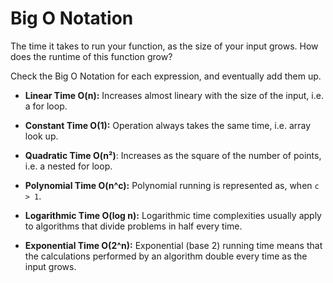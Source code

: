 # Big O Notation

The time it takes to run your function, as the size of your input grows. How does the runtime of this function grow?

Check the Big O Notation for each expression, and eventually add them up.

- **Linear Time O(n):** Increases almost lineary with the size of the input, i.e. a for loop.

- **Constant Time O(1):** Operation always takes the same time, i.e. array look up.

- **Quadratic Time O(n²)**: Increases as the square of the number of points, i.e. a nested for loop.

- **Polynomial Time O(n^c):** Polynomial running is represented as, when `c > 1`.

- **Logarithmic Time O(log n):** Logarithmic time complexities usually apply to algorithms that divide problems in half every time.

- **Exponential Time O(2^n):** Exponential (base 2) running time means that the calculations performed by an algorithm double every time as the input grows.
